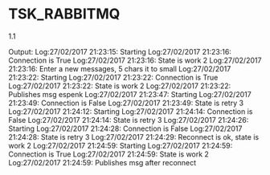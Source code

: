 # TSK_RABBITMQ
1.1

Output:
Log:27/02/2017 21:23:15: Starting
	Log:27/02/2017 21:23:16: Connection is True
	Log:27/02/2017 21:23:16: State is work 2
Log:27/02/2017 21:23:16: Enter a new messages, 5 chars it to small
Log:27/02/2017 21:23:22: Starting
Log:27/02/2017 21:23:22: Connection is True
Log:27/02/2017 21:23:22: State is work 2
Log:27/02/2017 21:23:22: Publishes msg espenk
Log:27/02/2017 21:23:47: Starting
Log:27/02/2017 21:23:49: Connection is False
Log:27/02/2017 21:23:49: State is retry 3
Log:27/02/2017 21:24:12: Starting
Log:27/02/2017 21:24:14: Connection is False
Log:27/02/2017 21:24:14: State is retry 3
Log:27/02/2017 21:24:26: Starting
Log:27/02/2017 21:24:28: Connection is False
Log:27/02/2017 21:24:28: State is retry 3
Log:27/02/2017 21:24:29: Reconnect is ok, state is work 2
Log:27/02/2017 21:24:59: Starting
Log:27/02/2017 21:24:59: Connection is True
Log:27/02/2017 21:24:59: State is work 2
Log:27/02/2017 21:24:59: Publishes msg after reconnect
